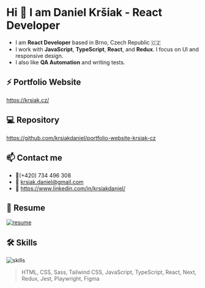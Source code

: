 # Hi 👋 I am Daniel Kršiak - React Developer

- I am **React Developer** based in Brno, Czech Republic 🇨🇿
- I work with **JavaScript**, **TypeScript**, **React**, and **Redux**. I focus on UI and responsive design.
- I also like **QA Automation** and writing tests.

## ⚡ Portfolio Website

<https://krsiak.cz/>

## 💻 Repository

<https://github.com/krsiakdaniel/portfolio-website-krsiak-cz>

## 📫 Contact me

- 📱(+420) 734 496 308
- 📧 krsiak.daniel@gmail.com
- 💬 <https://www.linkedin.com/in/krsiakdaniel/>

## 📝 Resume

[![resume](https://github.com/krsiakdaniel/krsiakdaniel/assets/564906/1c095868-ab0f-44a2-a54a-4916f8000732)](https://drive.google.com/file/d/1x0LWu8I_3aqW34TJbxkciqNGX642bdvF/view?usp=sharing)

## 🛠️ Skills

![skills](https://github.com/krsiakdaniel/krsiakdaniel/assets/564906/8b40d734-9ce0-4209-a185-aaf39602d402)


> HTML, CSS, Sass, Tailwind CSS, JavaScript, TypeScript, React, Next, Redux, Jest, Playwright, Figma
